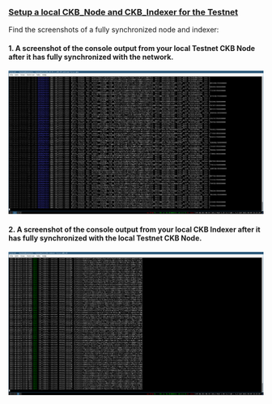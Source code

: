 ### [Setup a local CKB_Node and CKB_Indexer for the Testnet](https://gitcoin.co/issue/nervosnetwork/grants/1/100026176)

Find the screenshots of a fully synchronized node and indexer:

#### 1. A screenshot of the console output from your local Testnet CKB Node after it has fully synchronized with the network.

![CKB Node](ckb_node.png?raw=true "CKB_Node")

#### 2. A screenshot of the console output from your local CKB Indexer after it has fully synchronized with the local Testnet CKB Node.

![CKB Indexer](ckb_indexer.png?raw=true "CKB_Indexer")
